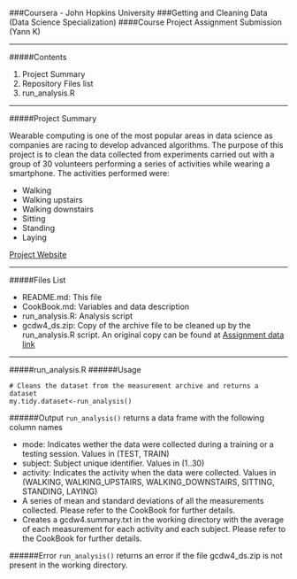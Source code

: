 
###Coursera - John Hopkins University 
###Getting and Cleaning Data (Data Science Specialization)
####Course Project Assignment Submission (Yann K)
***
#####Contents
1. Project Summary
2. Repository Files list
3. run_analysis.R

***
#####Project Summary

Wearable computing is one of the most popular areas in data science as companies are racing to develop advanced algorithms. The purpose of this project is to clean the data collected from experiments carried out with a group of 30 volunteers performing a series of activities while wearing a smartphone. The activities performed were:
* Walking 
* Walking upstairs 
* Walking downstairs 
* Sitting 
* Standing 
* Laying

[Project Website](http://archive.ics.uci.edu/ml/datasets/Human+Activity+Recognition+Using+Smartphones)

***

#####Files List
* README.md: This file
* CookBook.md: Variables and data description
* run_analysis.R: Analysis script
* gcdw4_ds.zip: Copy of the archive file to be cleaned up by the run_analysis.R script. An original copy can be found at [Assignment data link](https://d396qusza40orc.cloudfront.net/getdata%2Fprojectfiles%2FUCI%20HAR%20Dataset.zip)

***

#####run_analysis.R
######Usage
```
# Cleans the dataset from the measurement archive and returns a dataset
my.tidy.dataset<-run_analysis()
```

######Output
```run_analysis()``` returns a data frame with the following column names
* mode: Indicates wether the data were collected during a training or a testing session. Values in (TEST, TRAIN)
* subject: Subject unique identifier. Values in (1..30)
* activity: Indicates the activity when the data were collected. Values in (WALKING, WALKING_UPSTAIRS, WALKING_DOWNSTAIRS, SITTING, STANDING, LAYING)
* A series of mean and standard deviations of all the measurements collected. Please refer to the CookBook for further details.
* Creates a gcdw4.summary.txt in the working directory with the average of each measurement for each activity and each subject. Please refer to the CookBook for further details.

######Error
```run_analysis()``` returns an error if the file gcdw4_ds.zip is not present in the working directory.


